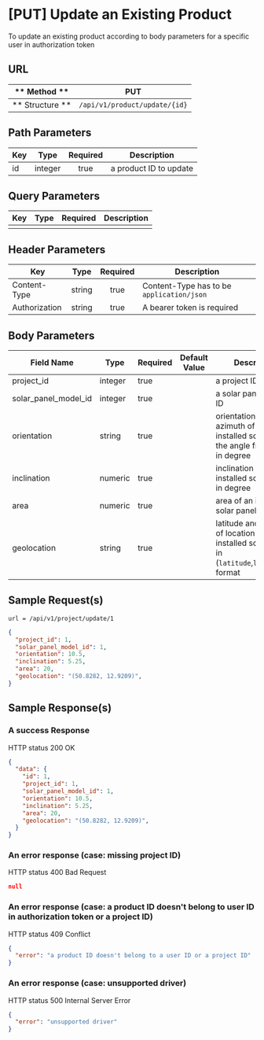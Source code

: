 # [PUT] Update an Existing Product  

To update an existing product according to body parameters for a specific user in authorization token

## URL

| ** Method **    | PUT                           | 
| --------------- | ----------------------------- | 
| ** Structure ** | `/api/v1/product/update/{id}` |


## Path Parameters

| Key       | Type      | Required     | Description                     |
| --------- | :-------: | :----------: | ------------------------------- |
| id        | integer   | true         | a product ID to update          |


## Query Parameters

| Key                | Type      | Required  | Description                   |
| ------------------ | :-------: | :-------: | ----------------------------- |
|                    |           |           |                               |


## Header Parameters

| Key                 | Type       | Required  | Description                                 |
| ------------------- | :--------: | :-------: | ------------------------------------------- |
| Content-Type        | string     | true      | Content-Type has to be `application/json`   |
| Authorization       | string     | true      | A bearer token is required                  |


## Body Parameters

| Field Name           | Type     | Required | Default Value   |  Description                                                                       |
| -------------------- | -------- | -------- | --------------- | ---------------------------------------------------------------------------------- |
| project_id           | integer  | true     |                 | a project ID                                                                       |
| solar_panel_model_id | integer  | true     |                 | a solar panel model ID                                                             |
| orientation          | string   | true     |                 | orientation or azimuth of an installed solar panel, the angle from North in degree |
| inclination          | numeric  | true     |                 | inclination or tilt of an installed solar panel in degree                          |
| area                 | numeric  | true     |                 | area of an installed solar panel                                                   |
| geolocation          | string   | true     |                 | latitude and longitude of location of an installed solar panel in (`latitude`,`longtitude`) format |

## Sample Request(s) 
```
url = /api/v1/project/update/1
```
```json
{
  "project_id": 1,
  "solar_panel_model_id": 1,
  "orientation": 10.5,
  "inclination": 5.25,
  "area": 20,
  "geolocation": "(50.8282, 12.9209)",
}
```

## Sample Response(s)
### A success Response
HTTP status 200 OK
```json
{
  "data": {
    "id": 1,
    "project_id": 1,
    "solar_panel_model_id": 1,
    "orientation": 10.5,
    "inclination": 5.25,
    "area": 20,
    "geolocation": "(50.8282, 12.9209)",
  }
}
```

### An error response (case: missing project ID)
HTTP status 400 Bad Request
```json
null
```

### An error response (case: a product ID doesn't belong to user ID in authorization token or a project ID)
HTTP status 409 Conflict
```json
{
  "error": "a product ID doesn't belong to a user ID or a project ID"
}
```

### An error response (case: unsupported driver)
HTTP status 500 Internal Server Error
```json
{
  "error": "unsupported driver"
}
```
